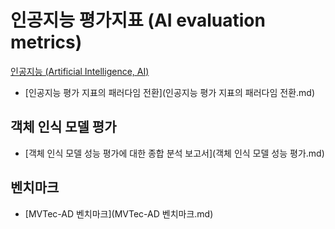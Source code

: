 # 인공지능 평가지표 (AI evaluation metrics)
[인공지능 (Artificial Intelligence, AI)](../index.md)

- [인공지능 평가 지표의 패러다임 전환](인공지능 평가 지표의 패러다임 전환.md)

## 객체 인식 모델 평가

- [객체 인식 모델 성능 평가에 대한 종합 분석 보고서](객체 인식 모델 성능 평가.md)

## 벤치마크

- [MVTec-AD 벤치마크](MVTec-AD 벤치마크.md)
